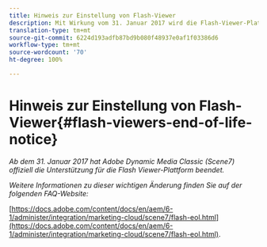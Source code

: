 ```yaml
---
title: Hinweis zur Einstellung von Flash-Viewer
description: Mit Wirkung vom 31. Januar 2017 wird die Flash-Viewer-Plattform nicht mehr offiziell von Adobe Scene7 unterstützt.
translation-type: tm+mt
source-git-commit: 6224d193adfb87bd9b080f48937e0af1f03386d6
workflow-type: tm+mt
source-wordcount: '70'
ht-degree: 100%

---
```



# Hinweis zur Einstellung von Flash-Viewer{#flash-viewers-end-of-life-notice}

*Ab dem 31. Januar 2017 hat Adobe Dynamic Media Classic (Scene7) offiziell die Unterstützung für die Flash Viewer-Plattform beendet.*

*Weitere Informationen zu dieser wichtigen Änderung finden Sie auf der folgenden FAQ-Website:*

[https://docs.adobe.com/content/docs/en/aem/6-1/administer/integration/marketing-cloud/scene7/flash-eol.html](https://docs.adobe.com/content/docs/en/aem/6-1/administer/integration/marketing-cloud/scene7/flash-eol.html).
